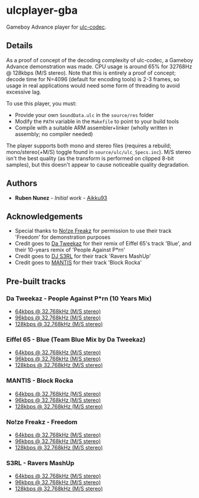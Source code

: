 # ulcplayer-gba
Gameboy Advance player for [ulc-codec](https://github.com/Aikku93/ulc-codec).

## Details

As a proof of concept of the decoding complexity of ulc-codec, a Gameboy Advance demonstration was made. CPU usage is around 65% for 32768Hz @ 128kbps (M/S stereo). Note that this is entirely a proof of concept; decode time for N=4096 (default for encoding tools) is 2-3 frames, so usage in real applications would need some form of threading to avoid excessive lag.

To use this player, you must:
* Provide your own ```SoundData.ulc``` in the ```source/res``` folder
* Modify the ```PATH``` variable in the ```Makefile``` to point to your build tools
* Compile with a suitable ARM assembler+linker (wholly written in assembly; no compiler needed)

The player supports both mono and stereo files (requires a rebuild; mono/stereo(+M/S) toggle found in ```source/ulc/ulc_Specs.inc```). M/S stereo isn't the best quality (as the transform is performed on clipped 8-bit samples), but this doesn't appear to cause noticeable quality degradation.

## Authors
* **Ruben Nunez** - *Initial work* - [Aikku93](https://github.com/Aikku93)

## Acknowledgements
* Special thanks to [No!ze Freakz](https://soundcloud.com/user-462957379) for permission to use their track 'Freedom' for demonstration purposes
* Credit goes to [Da Tweekaz](https://soundcloud.com/datweekaz) for their remix of Eiffel 65's track 'Blue', and their 10-years remix of 'People Against P*rn'
* Credit goes to [DJ S3RL](https://djs3rl.com/) for their track 'Ravers MashUp'
* Credit goes to [MANTIS](https://soundcloud.com/mantisdubstep) for their track 'Block Rocka'

## Pre-built tracks

### Da Tweekaz - People Against P\*rn (10 Years Mix)
* [64kbps @ 32.768kHz (M/S stereo)](https://github.com/Aikku93/ulcplayer-gba-prebuilt/raw/master/Da%20Tweekaz%20-%20People%20Against%20Porn%20(10%20Years%20Mix)%20(64kbps).gba)
* [96kbps @ 32.768kHz (M/S stereo)](https://github.com/Aikku93/ulcplayer-gba-prebuilt/raw/master/Da%20Tweekaz%20-%20People%20Against%20Porn%20(10%20Years%20Mix)%20(96kbps).gba)
* [128kbps @ 32.768kHz (M/S stereo)](https://github.com/Aikku93/ulcplayer-gba-prebuilt/raw/master/Da%20Tweekaz%20-%20People%20Against%20Porn%20(10%20Years%20Mix)%20(128kbps).gba)

### Eiffel 65 - Blue (Team Blue Mix by Da Tweekaz)
* [64kbps @ 32.768kHz (M/S stereo)](https://github.com/Aikku93/ulcplayer-gba-prebuilt/raw/master/Eiffel%2065%20-%20Blue%20(Team%20Blue%20Mix)%20-%20Da%20Tweekaz%20(64kbps).gba)
* [96kbps @ 32.768kHz (M/S stereo)](https://github.com/Aikku93/ulcplayer-gba-prebuilt/raw/master/Eiffel%2065%20-%20Blue%20(Team%20Blue%20Mix)%20-%20Da%20Tweekaz%20(96kbps).gba)
* [128kbps @ 32.768kHz (M/S stereo)](https://github.com/Aikku93/ulcplayer-gba-prebuilt/raw/master/Eiffel%2065%20-%20Blue%20(Team%20Blue%20Mix)%20-%20Da%20Tweekaz%20(128kbps).gba)

### MANTIS - Block Rocka
* [64kbps @ 32.768kHz (M/S stereo)](https://github.com/Aikku93/ulcplayer-gba-prebuilt/raw/master/MANTIS%20-%20Block%20Rocka%20(64kbps).gba)
* [96kbps @ 32.768kHz (M/S stereo)](https://github.com/Aikku93/ulcplayer-gba-prebuilt/raw/master/MANTIS%20-%20Block%20Rocka%20(96kbps).gba)
* [128kbps @ 32.768kHz (M/S stereo)](https://github.com/Aikku93/ulcplayer-gba-prebuilt/raw/master/MANTIS%20-%20Block%20Rocka%20(128kbps).gba)

### No!ze Freakz - Freedom
* [64kbps @ 32.768kHz (M/S stereo)](https://github.com/Aikku93/ulcplayer-gba-prebuilt/raw/master/No!ze%20Freakz%20-%20Freedom%20(64kbps).gba)
* [96kbps @ 32.768kHz (M/S stereo)](https://github.com/Aikku93/ulcplayer-gba-prebuilt/raw/master/No!ze%20Freakz%20-%20Freedom%20(96kbps).gba)
* [128kbps @ 32.768kHz (M/S stereo)](https://github.com/Aikku93/ulcplayer-gba-prebuilt/raw/master/No!ze%20Freakz%20-%20Freedom%20(128kbps).gba)

### S3RL - Ravers MashUp
* [64kbps @ 32.768kHz (M/S stereo)](https://github.com/Aikku93/ulcplayer-gba-prebuilt/raw/master/S3RL%20-%20Ravers%20MashUp%20(64kbps).gba)
* [96kbps @ 32.768kHz (M/S stereo)](https://github.com/Aikku93/ulcplayer-gba-prebuilt/raw/master/S3RL%20-%20Ravers%20MashUp%20(96kbps).gba)
* [128kbps @ 32.768kHz (M/S stereo)](https://github.com/Aikku93/ulcplayer-gba-prebuilt/raw/master/S3RL%20-%20Ravers%20MashUp%20(128kbps).gba)
